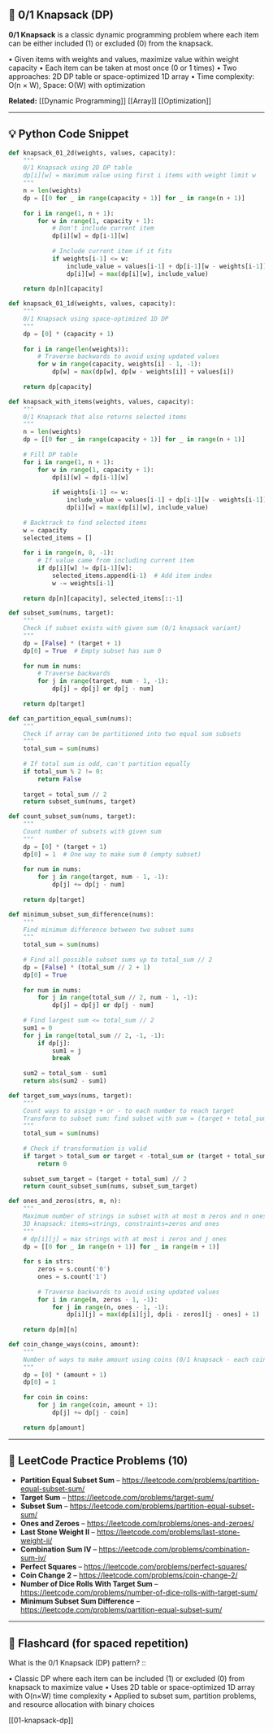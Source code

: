 ## 🧠 0/1 Knapsack (DP)

**0/1 Knapsack** is a classic dynamic programming problem where each item can be either included (1) or excluded (0) from the knapsack.

• Given items with weights and values, maximize value within weight capacity
• Each item can be taken at most once (0 or 1 times)
• Two approaches: 2D DP table or space-optimized 1D array
• Time complexity: O(n × W), Space: O(W) with optimization

**Related:** [[Dynamic Programming]] [[Array]] [[Optimization]]

---

## 💡 Python Code Snippet

```python
def knapsack_01_2d(weights, values, capacity):
    """
    0/1 Knapsack using 2D DP table
    dp[i][w] = maximum value using first i items with weight limit w
    """
    n = len(weights)
    dp = [[0 for _ in range(capacity + 1)] for _ in range(n + 1)]
    
    for i in range(1, n + 1):
        for w in range(1, capacity + 1):
            # Don't include current item
            dp[i][w] = dp[i-1][w]
            
            # Include current item if it fits
            if weights[i-1] <= w:
                include_value = values[i-1] + dp[i-1][w - weights[i-1]]
                dp[i][w] = max(dp[i][w], include_value)
    
    return dp[n][capacity]

def knapsack_01_1d(weights, values, capacity):
    """
    0/1 Knapsack using space-optimized 1D DP
    """
    dp = [0] * (capacity + 1)
    
    for i in range(len(weights)):
        # Traverse backwards to avoid using updated values
        for w in range(capacity, weights[i] - 1, -1):
            dp[w] = max(dp[w], dp[w - weights[i]] + values[i])
    
    return dp[capacity]

def knapsack_with_items(weights, values, capacity):
    """
    0/1 Knapsack that also returns selected items
    """
    n = len(weights)
    dp = [[0 for _ in range(capacity + 1)] for _ in range(n + 1)]
    
    # Fill DP table
    for i in range(1, n + 1):
        for w in range(1, capacity + 1):
            dp[i][w] = dp[i-1][w]
            
            if weights[i-1] <= w:
                include_value = values[i-1] + dp[i-1][w - weights[i-1]]
                dp[i][w] = max(dp[i][w], include_value)
    
    # Backtrack to find selected items
    w = capacity
    selected_items = []
    
    for i in range(n, 0, -1):
        # If value came from including current item
        if dp[i][w] != dp[i-1][w]:
            selected_items.append(i-1)  # Add item index
            w -= weights[i-1]
    
    return dp[n][capacity], selected_items[::-1]

def subset_sum(nums, target):
    """
    Check if subset exists with given sum (0/1 knapsack variant)
    """
    dp = [False] * (target + 1)
    dp[0] = True  # Empty subset has sum 0
    
    for num in nums:
        # Traverse backwards
        for j in range(target, num - 1, -1):
            dp[j] = dp[j] or dp[j - num]
    
    return dp[target]

def can_partition_equal_sum(nums):
    """
    Check if array can be partitioned into two equal sum subsets
    """
    total_sum = sum(nums)
    
    # If total sum is odd, can't partition equally
    if total_sum % 2 != 0:
        return False
    
    target = total_sum // 2
    return subset_sum(nums, target)

def count_subset_sum(nums, target):
    """
    Count number of subsets with given sum
    """
    dp = [0] * (target + 1)
    dp[0] = 1  # One way to make sum 0 (empty subset)
    
    for num in nums:
        for j in range(target, num - 1, -1):
            dp[j] += dp[j - num]
    
    return dp[target]

def minimum_subset_sum_difference(nums):
    """
    Find minimum difference between two subset sums
    """
    total_sum = sum(nums)
    
    # Find all possible subset sums up to total_sum // 2
    dp = [False] * (total_sum // 2 + 1)
    dp[0] = True
    
    for num in nums:
        for j in range(total_sum // 2, num - 1, -1):
            dp[j] = dp[j] or dp[j - num]
    
    # Find largest sum <= total_sum // 2
    sum1 = 0
    for j in range(total_sum // 2, -1, -1):
        if dp[j]:
            sum1 = j
            break
    
    sum2 = total_sum - sum1
    return abs(sum2 - sum1)

def target_sum_ways(nums, target):
    """
    Count ways to assign + or - to each number to reach target
    Transform to subset sum: find subset with sum = (target + total_sum) / 2
    """
    total_sum = sum(nums)
    
    # Check if transformation is valid
    if target > total_sum or target < -total_sum or (target + total_sum) % 2 != 0:
        return 0
    
    subset_sum_target = (target + total_sum) // 2
    return count_subset_sum(nums, subset_sum_target)

def ones_and_zeros(strs, m, n):
    """
    Maximum number of strings in subset with at most m zeros and n ones
    3D knapsack: items=strings, constraints=zeros and ones
    """
    # dp[i][j] = max strings with at most i zeros and j ones
    dp = [[0 for _ in range(n + 1)] for _ in range(m + 1)]
    
    for s in strs:
        zeros = s.count('0')
        ones = s.count('1')
        
        # Traverse backwards to avoid using updated values
        for i in range(m, zeros - 1, -1):
            for j in range(n, ones - 1, -1):
                dp[i][j] = max(dp[i][j], dp[i - zeros][j - ones] + 1)
    
    return dp[m][n]

def coin_change_ways(coins, amount):
    """
    Number of ways to make amount using coins (0/1 knapsack - each coin used once)
    """
    dp = [0] * (amount + 1)
    dp[0] = 1
    
    for coin in coins:
        for j in range(coin, amount + 1):
            dp[j] += dp[j - coin]
    
    return dp[amount]
```

---

## 🔗 LeetCode Practice Problems (10)

- **Partition Equal Subset Sum** – https://leetcode.com/problems/partition-equal-subset-sum/
- **Target Sum** – https://leetcode.com/problems/target-sum/
- **Subset Sum** – https://leetcode.com/problems/partition-equal-subset-sum/
- **Ones and Zeroes** – https://leetcode.com/problems/ones-and-zeroes/
- **Last Stone Weight II** – https://leetcode.com/problems/last-stone-weight-ii/
- **Combination Sum IV** – https://leetcode.com/problems/combination-sum-iv/
- **Perfect Squares** – https://leetcode.com/problems/perfect-squares/
- **Coin Change 2** – https://leetcode.com/problems/coin-change-2/
- **Number of Dice Rolls With Target Sum** – https://leetcode.com/problems/number-of-dice-rolls-with-target-sum/
- **Minimum Subset Sum Difference** – https://leetcode.com/problems/partition-equal-subset-sum/

---

## 🧠 Flashcard (for spaced repetition)

What is the 0/1 Knapsack (DP) pattern? ::

• Classic DP where each item can be included (1) or excluded (0) from knapsack to maximize value
• Uses 2D table or space-optimized 1D array with O(n×W) time complexity
• Applied to subset sum, partition problems, and resource allocation with binary choices

[[01-knapsack-dp]] 